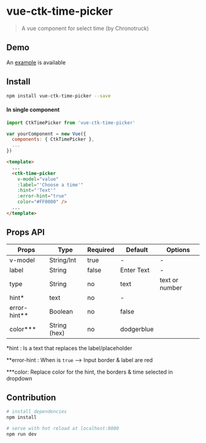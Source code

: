 # vue-ctk-time-picker

> A vue component for select time (by Chronotruck)

## Demo
An [example](https://htmlpreview.github.io/?https://github.com/chronotruck/vue-ctk-time-picker/blob/master/demo/dist/index.html) is available

## Install

``` bash
npm install vue-ctk-time-picker --save
```
#### In single component
``` js
import CtkTimePicker from 'vue-ctk-time-picker'

var yourComponent = new Vue({
  components: { CtkTimePicker },
  ...
})
```
``` html
<template>
  ...
  <ctk-time-picker
    v-model="value" 
    :label="'Choose a time'"
    :hint="'Text'"
    :error-hint="true"
    color="#FF0000" />
  ...
</template>  
```

## Props API

| Props      | Type       | Required | Default    | Options        |
|------------|------------|----------|------------|----------------|
| v-model    | String/Int | true     | -          | -              |
| label      | String     | false    | Enter Text | -              |
| type       | String     | no       | text       | text or number |
| hint*       | text       | no       | -         |                |
| error-hint** | Boolean    | no      | false     |                |
| color***     | String (hex) | no    | dodgerblue |            |

*hint : Is a text that replaces the label/placeholder

**error-hint : When is `true` --> Input border & label are red 

***color: Replace color for the hint, the borders & time selected in dropdown   

## Contribution

``` bash
# install dependencies
npm install

# serve with hot reload at localhost:8080
npm run dev
```
